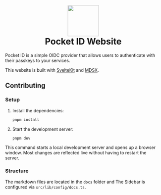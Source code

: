 # <div align="center"><img  src="https://github.com/user-attachments/assets/4ceb2708-9f29-4694-b797-be833efce17d" width="100"/> </br>Pocket ID Website</div>

Pocket ID is a simple OIDC provider that allows users to authenticate with their passkeys to your services.

This website is built with [SvelteKit](https://svelte.dev/docs/kit/introduction) and [MDSX](https://mdsx.dev/docs).

## Contributing

### Setup

1. Install the dependencies:
   ```bash
   pnpm install
   ```
2. Start the development server:
   ```bash
   pnpm dev
   ```

This command starts a local development server and opens up a browser window. Most changes are reflected live without having to restart the server.

### Structure

The markdown files are located in the `docs` folder and The Sidebar is configured via `src/lib/config/docs.ts`.
